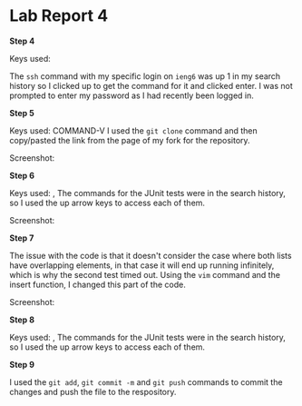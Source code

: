# Lab Report 4

**Step 4**

Keys used: <up><enter>
  
The `ssh` command with my specific login on `ieng6` was up 1 in my search history so I clicked up to get the command for it and clicked enter. I was not prompted to enter my password as I had recently been logged in. 
  
**Step 5**

Keys used: COMMAND-V
I used the `git clone` command and then copy/pasted the link from the page of my fork for the repository. 
  
Screenshot:

**Step 6**

Keys used: <up><up><up><enter>, <up><up><up><enter>
The commands for the JUnit tests were in the search history, so I used the up arrow keys to access each of them. 

Screenshot:
  
**Step 7**

The issue with the code is that it doesn't consider the case where both lists have overlapping elements, in that case it will end up running infinitely, which is why the second test timed out. Using the `vim` command and the insert function, I changed this part of the code. 

Screenshot:
  
**Step 8**

Keys used: <up><up><up><enter>, <up><up><up><enter>
The commands for the JUnit tests were in the search history, so I used the up arrow keys to access each of them. 

**Step 9**
  
I used the `git add`, `git commit -m` and `git push` commands to commit the changes and push the file to the respository. 
